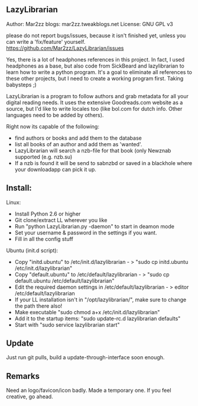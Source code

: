 ## LazyLibrarian

Author: Mar2zz
blogs: mar2zz.tweakblogs.net
License: GNU GPL v3

please do not report bugs/issues, because it isn't finished yet, unless you can write a 'fix/feature' yourself.
https://github.com/Mar2zz/LazyLibrarian/issues

Yes, there is a lot of headphones references in this project. In fact, I used headphones as a base, but also code from SickBeard and lazylibrarian to learn how to write a python program.
It's a goal to eliminate all references to these other projects, but I need to create a working program first. Taking babysteps ;)

LazyLibrarian is a program to follow authors and grab metadata for all your digital reading needs. It uses the extensive Goodreads.com website as a source, but I'd like to write locales too (like bol.com for dutch info. Other languages need to be added by others).

Right now its capable of the following:
* find authors or books and add them to the database
* list all books of an author and add them as 'wanted'.
* LazyLibrarian will search a nzb-file for that book (only Newznab supported (e.g. nzb.su)
* If a nzb is found it will be send to sabnzbd or saved in a blackhole where your downloadapp can pick it up.

## Install:

Linux:

* Install Python 2.6 or higher
* Git clone/extract LL wherever you like
* Run "python LazyLibrarian.py -daemon" to start in deamon mode
* Set your username & password in the settings if you want.
* Fill in all the config stuff

Ubuntu (init.d script):

* Copy "initd.ubuntu" to /etc/init.d/lazylibrarian - > "sudo cp initd.ubuntu /etc/init.d/lazylibrarian"  
* Copy "default.ubuntu" to /etc/default/lazylibrarian - > "sudo cp default.ubuntu /etc/default/lazylibrarian"  
* Edit the required daemon settings in /etc/default/lazylibrarian - > editor /etc/default/lazylibrarian  
* If your LL installation isn't in "/opt/lazylibrarian/", make sure to change the path there also!  
* Make executable "sudo chmod a+x /etc/init.d/lazylibrarian"  
* Add it to the startup items: "sudo update-rc.d lazylibrarian defaults"  
* Start with "sudo service lazylibrarian start"  

## Update
Just run git pulls, build a update-through-interface soon enough.

## Remarks
Need an logo/favicon/icon badly. Made a temporary one. If you feel creative, go ahead. 




